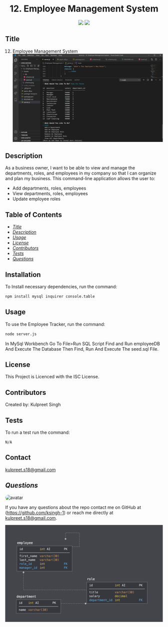 <h1 align="center">12. Employee Management System</h1>
<p align="center" margin="50px">
    <a>
    <img src="https://img.shields.io/badge/Creator-KSingh-orange"/>
    </a>
    <a>
    <img src="https://img.shields.io/badge/Student-SMU-red"/>
    </a>
</p>

## Title
12. Employee Management System 
![Screenshot](https://github.com/ksingh-1/12.-Employee-Management/blob/master/Assets/12.%20EMS%20Screenshot.PNG)

## Description
As a business owner, I want to be able to view and manage the departments, roles, and employees in my company so that I can organize and plan my business.
This command-line application allows the user to:
  * Add departments, roles, employees
  * View departments, roles, employees
  * Update employee roles

## Table of Contents
* *[Title](#title)*
* *[Description](#description)*
* *[Usage](#usage)*
* *[License](#license)*
* *[Contributors](#contributors)*
* *[Tests](#tests)*
* *[Questions](#questions)*


## Installation
To Install necessary dependencies, run the command:
```sh
npm install mysql inquirer console.table
```

## Usage
To use the Employee Tracker, run the command:
```sh
node server.js
```
In MySql Workbench Go To File>Run SQL Script Find and Run employeeDB And Execute The Database Then Find, Run And Execute The seed.sql File.
## License
This Project is Licenced with the ISC License.


## Contributors
Created by:
Kulpreet Singh

## Tests
To run a test run the command:
```
N/A
```

## Contact
kulpreet.s18@gmail.com


## *Questions*
<img src="https://avatars1.githubusercontent.com/u/62266210?v=4" alt="avatar" style="border-radius: 15px" width="60"/>

If you have any questions about the repo contact me on GitHub at (https://github.com/ksingh-1)
or reach me directly at <kulpreet.s18@gmail.com>.

![final-screen](https://github.com/ksingh-1/12.-Employee-Management/blob/master/Assets/schema.png)
